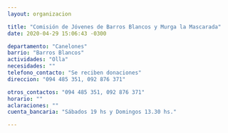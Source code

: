 ```yaml
---
layout: organizacion

title: "Comisión de Jóvenes de Barros Blancos y Murga la Mascarada"
date: 2020-04-29 15:06:43 -0300

departamento: "Canelones"
barrio: "Barros Blancos"
actividades: "Olla"
necesidades: ""
telefono_contacto: "Se reciben donaciones"
direccion: "094 485 351, 092 876 371"

otros_contactos: "094 485 351, 092 876 371"
horario: ""
aclaraciones: ""
cuenta_bancaria: "Sábados 19 hs y Domingos 13.30 hs."

---
```


